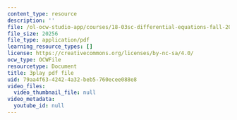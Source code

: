 ```yaml
---
content_type: resource
description: ''
file: /ol-ocw-studio-app/courses/18-03sc-differential-equations-fall-2011/79aa4f6342424a32beb5760ecee088e8_-0_vZ4t-q0I.pdf
file_size: 20256
file_type: application/pdf
learning_resource_types: []
license: https://creativecommons.org/licenses/by-nc-sa/4.0/
ocw_type: OCWFile
resourcetype: Document
title: 3play pdf file
uid: 79aa4f63-4242-4a32-beb5-760ecee088e8
video_files:
  video_thumbnail_file: null
video_metadata:
  youtube_id: null
---
```


